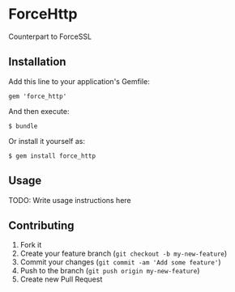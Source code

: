 # ForceHttp

Counterpart to ForceSSL

## Installation

Add this line to your application's Gemfile:

    gem 'force_http'

And then execute:

    $ bundle

Or install it yourself as:

    $ gem install force_http

## Usage

TODO: Write usage instructions here

## Contributing

1. Fork it
2. Create your feature branch (`git checkout -b my-new-feature`)
3. Commit your changes (`git commit -am 'Add some feature'`)
4. Push to the branch (`git push origin my-new-feature`)
5. Create new Pull Request

